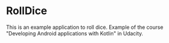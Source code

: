 # RollDice
This is an example application to roll dice.
Example of the course "Developing Android applications with Kotlin" in Udacity.
